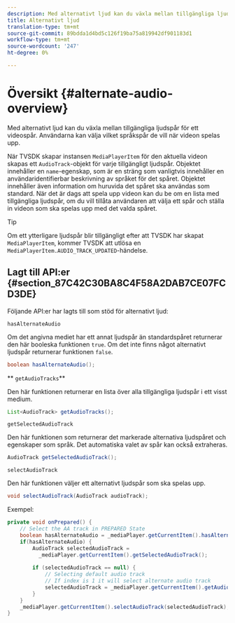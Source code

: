 ```yaml
---
description: Med alternativt ljud kan du växla mellan tillgängliga ljudspår för ett videospår. Användarna kan välja vilket språkspår de vill när videon spelas upp.
title: Alternativt ljud
translation-type: tm+mt
source-git-commit: 89bdda1d4bd5c126f19ba75a819942df901183d1
workflow-type: tm+mt
source-wordcount: '247'
ht-degree: 0%

---
```



# Översikt {#alternate-audio-overview}

Med alternativt ljud kan du växla mellan tillgängliga ljudspår för ett videospår. Användarna kan välja vilket språkspår de vill när videon spelas upp.

<!--<a id="section_E4F9DC28A2944BD08B4190A7F98A8365"></a>-->

När TVSDK skapar instansen `MediaPlayerItem` för den aktuella videon skapas ett `AudioTrack`-objekt för varje tillgängligt ljudspår. Objektet innehåller en `name`-egenskap, som är en sträng som vanligtvis innehåller en användaridentifierbar beskrivning av språket för det spåret. Objektet innehåller även information om huruvida det spåret ska användas som standard. När det är dags att spela upp videon kan du be om en lista med tillgängliga ljudspår, om du vill tillåta användaren att välja ett spår och ställa in videon som ska spelas upp med det valda spåret.

>[!TIP]
>
>Om ett ytterligare ljudspår blir tillgängligt efter att TVSDK har skapat `MediaPlayerItem`, kommer TVSDK att utlösa en `MediaPlayerItem.AUDIO_TRACK_UPDATED`-händelse.

## Lagt till API:er {#section_87C42C30BA8C4F58A2DAB7CE07FCD3DE}

Följande API:er har lagts till som stöd för alternativt ljud:

`hasAlternateAudio`

Om det angivna mediet har ett annat ljudspår än standardspåret returnerar den här booleska funktionen `true`. Om det inte finns något alternativt ljudspår returnerar funktionen `false`.

```java
boolean hasAlternateAudio();
```

** `getAudioTracks`**

Den här funktionen returnerar en lista över alla tillgängliga ljudspår i ett visst medium.

```java
List<AudioTrack> getAudioTracks();
```

`getSelectedAudioTrack`

Den här funktionen som returnerar det markerade alternativa ljudspåret och egenskaper som språk. Det automatiska valet av spår kan också extraheras.

```java
AudioTrack getSelectedAudioTrack();
```

`selectAudioTrack`

Den här funktionen väljer ett alternativt ljudspår som ska spelas upp.

```java
void selectAudioTrack(AudioTrack audioTrack);
```

Exempel:

```java
private void onPrepared() { 
    // Select the AA track in PREPARED State 
    boolean hasAlternateAudio = _mediaPlayer.getCurrentItem().hasAlternateAudio(); 
    if(hasAlternateAudio) { 
        AudioTrack selectedAudioTrack =  
          _mediaPlayer.getCurrentItem().getSelectedAudioTrack(); 
 
        if (selectedAudioTrack == null) {  
            // Selecting default audio track  
            // If index is 1 it will select alternate audio track  
            selectedAudioTrack = _mediaPlayer.getCurrentItem().getAudioTracks().get(0);  
        } 
    } 
    _mediaPlayer.getCurrentItem().selectAudioTrack(selectedAudioTrack); 
} 
```

